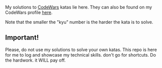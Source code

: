 My solutions to [CodeWars](https://www.codewars.com/) katas lie here. They can also be found on my CodeWars profile [here](https://www.codewars.com/users/spicyboi).

Note that the smaller the "kyu" number is the harder the kata is to solve.

## Important!

Please, do not use my solutions to solve your own katas. This repo is here for me to log and showcase my technical skills. don't go for shortcuts. Do the hardwork. it WILL pay off.
